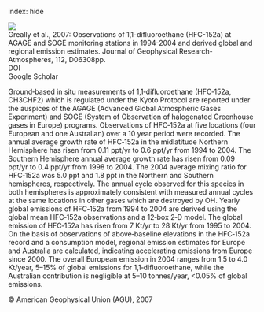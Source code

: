 index: hide

<div class="Citation">
    <div class="Citation-thumb CitationThumb-linked"  data-href="https://doi.org/10.1029/2006jd007527">
      <img src="https://static.claimspace.cloud/climate-study-static/refs/thumbs/2/Greally_et_al_2007-thumb.png" />
    </div>

  <div class="Citation-body">
    <div class="Citation-text">Greally et al., 2007: Observations of 1,1-difluoroethane (HFC-152a) at AGAGE and SOGE monitoring stations in 1994-2004 and derived global and regional emission estimates. <span class="Article-journal">Journal of Geophysical Research-Atmospheres, </span><span class="Article-volume">112, </span>D06308pp.</div>
    <div class="Citation-links">
      <div class="CitationLink" data-href="https://doi.org/10.1029/2006jd007527">
        <div class="CitationLink-icon CitationLink-Doi"></div>
        <div class="CitationLink-text">DOI</div>
      </div>
      <div class="CitationLink" data-href="https://scholar.google.com/scholar?q=10.1029/2006jd007527">
        <div class="CitationLink-icon CitationLink-Scholar"></div>
        <div class="CitationLink-text">Google Scholar</div>
      </div>
    </div>
  </div>
</div>

Ground‐based in situ measurements of 1,1‐difluoroethane (HFC‐152a, CH3CHF2) which is regulated under the Kyoto Protocol are reported under the auspices of the AGAGE (Advanced Global Atmospheric Gases Experiment) and SOGE (System of Observation of halogenated Greenhouse gases in Europe) programs. Observations of HFC‐152a at five locations (four European and one Australian) over a 10 year period were recorded. The annual average growth rate of HFC‐152a in the midlatitude Northern Hemisphere has risen from 0.11 ppt/yr to 0.6 ppt/yr from 1994 to 2004. The Southern Hemisphere annual average growth rate has risen from 0.09 ppt/yr to 0.4 ppt/yr from 1998 to 2004. The 2004 average mixing ratio for HFC‐152a was 5.0 ppt and 1.8 ppt in the Northern and Southern hemispheres, respectively. The annual cycle observed for this species in both hemispheres is approximately consistent with measured annual cycles at the same locations in other gases which are destroyed by OH. Yearly global emissions of HFC‐152a from 1994 to 2004 are derived using the global mean HFC‐152a observations and a 12‐box 2‐D model. The global emission of HFC‐152a has risen from 7 Kt/yr to 28 Kt/yr from 1995 to 2004. On the basis of observations of above‐baseline elevations in the HFC‐152a record and a consumption model, regional emission estimates for Europe and Australia are calculated, indicating accelerating emissions from Europe since 2000. The overall European emission in 2004 ranges from 1.5 to 4.0 Kt/year, 5–15% of global emissions for 1,1‐difluoroethane, while the Australian contribution is negligible at 5–10 tonnes/year, <0.05% of global emissions.

<div class="Citation-copy">
&copy; American Geophysical Union (AGU), 2007
</div>